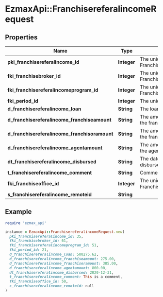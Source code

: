 # EzmaxApi::FranchisereferalincomeRequest

## Properties

| Name | Type | Description | Notes |
| ---- | ---- | ----------- | ----- |
| **pki_franchisereferalincome_id** | **Integer** | The unique ID of the Franchisereferalincome | [optional] |
| **fki_franchisebroker_id** | **Integer** | The unique ID of the Franchisebroker |  |
| **fki_franchisereferalincomeprogram_id** | **Integer** | The unique ID of the Franchisereferalincomeprogram |  |
| **fki_period_id** | **Integer** | The unique ID of the Period |  |
| **d_franchisereferalincome_loan** | **String** | The loan amount |  |
| **d_franchisereferalincome_franchiseamount** | **String** | The amount that will be given to the franchise |  |
| **d_franchisereferalincome_franchisoramount** | **String** | The amount that will be kept by the franchisor |  |
| **d_franchisereferalincome_agentamount** | **String** | The amount that will be given to the agent |  |
| **dt_franchisereferalincome_disbursed** | **String** | The date the amounts were disbursed |  |
| **t_franchisereferalincome_comment** | **String** | Comment about the transaction |  |
| **fki_franchiseoffice_id** | **Integer** | The unique ID of the Franchisereoffice |  |
| **s_franchisereferalincome_remoteid** | **String** |  |  |

## Example

```ruby
require 'ezmax_api'

instance = EzmaxApi::FranchisereferalincomeRequest.new(
  pki_franchisereferalincome_id: 35,
  fki_franchisebroker_id: 61,
  fki_franchisereferalincomeprogram_id: 51,
  fki_period_id: 21,
  d_franchisereferalincome_loan: 500275.62,
  d_franchisereferalincome_franchiseamount: 275.00,
  d_franchisereferalincome_franchisoramount: 385.00,
  d_franchisereferalincome_agentamount: 800.00,
  dt_franchisereferalincome_disbursed: 2020-12-31,
  t_franchisereferalincome_comment: This is a comment,
  fki_franchiseoffice_id: 50,
  s_franchisereferalincome_remoteid: null
)
```

